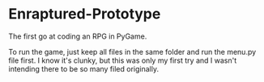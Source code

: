 # Enraptured-Prototype
The first go at coding an RPG in PyGame.

To run the game, just keep all files in the same folder and run the menu.py file first. I know it's clunky,
but this was only my first try and I wasn't intending there to be so many filed originally.
